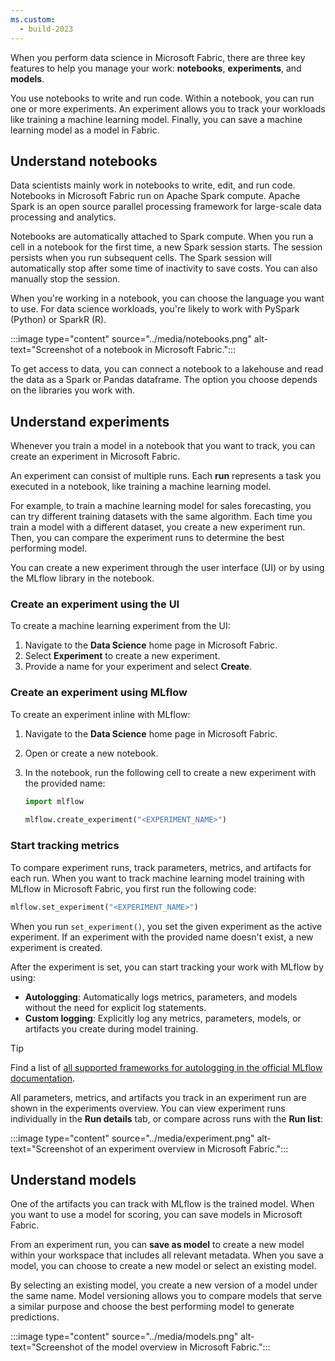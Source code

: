 ```yaml
---
ms.custom:
  - build-2023
---
```

When you perform data science in Microsoft Fabric, there are three key features to help you manage your work: **notebooks**, **experiments**, and **models**. 

You use notebooks to write and run code. Within a notebook, you can run one or more experiments. An experiment allows you to track your workloads like training a machine learning model. Finally, you can save a machine learning model as a model in Fabric.

## Understand notebooks

Data scientists mainly work in notebooks to write, edit, and run code. Notebooks in Microsoft Fabric run on Apache Spark compute. Apache Spark is an open source parallel processing framework for large-scale data processing and analytics. 

Notebooks are automatically attached to Spark compute. When you run a cell in a notebook for the first time, a new Spark session starts. The session persists when you run subsequent cells. The Spark session will automatically stop after some time of inactivity to save costs. You can also manually stop the session. 

When you're working in a notebook, you can choose the language you want to use. For data science workloads, you're likely to work with PySpark (Python) or SparkR (R). 

:::image type="content" source="../media/notebooks.png" alt-text="Screenshot of a notebook in Microsoft Fabric.":::

To get access to data, you can connect a notebook to a lakehouse and read the data as a Spark or Pandas dataframe. The option you choose depends on the libraries you work with.

## Understand experiments

Whenever you train a model in a notebook that you want to track, you can create an experiment in Microsoft Fabric.

An experiment can consist of multiple runs. Each **run** represents a task you executed in a notebook, like training a machine learning model. 

For example, to train a machine learning model for sales forecasting, you can try different training datasets with the same algorithm. Each time you train a model with a different dataset, you create a new experiment run. Then, you can compare the experiment runs to determine the best performing model.

You can create a new experiment through the user interface (UI) or by using the MLflow library in the notebook.

### Create an experiment using the UI

To create a machine learning experiment from the UI:

1. Navigate to the **Data Science** home page in Microsoft Fabric.
1. Select **Experiment** to create a new experiment.
1. Provide a name for your experiment and select **Create**.

### Create an experiment using MLflow

To create an experiment inline with MLflow:

1. Navigate to the **Data Science** home page in Microsoft Fabric. 
1. Open or create a new notebook. 
1. In the notebook, run the following cell to create a new experiment with the provided name:

    ```python
    import mlflow
     
    mlflow.create_experiment("<EXPERIMENT_NAME>")
    ```

### Start tracking metrics

To compare experiment runs, track parameters, metrics, and artifacts for each run. When you want to track machine learning model training with MLflow in Microsoft Fabric, you first run the following code:

```python
mlflow.set_experiment("<EXPERIMENT_NAME>")
```

When you run `set_experiment()`, you set the given experiment as the active experiment. If an experiment with the provided name doesn't exist, a new experiment is created. 

After the experiment is set, you can start tracking your work with MLflow by using: 

- **Autologging**: Automatically logs metrics, parameters, and models without the need for explicit log statements.
- **Custom logging**: Explicitly log any metrics, parameters, models, or artifacts you create during model training.

> [!Tip]
> Find a list of [all supported frameworks for autologging in the official MLflow documentation](https://mlflow.org/docs/latest/tracking.html#automatic-logging?azure-portal=true).

All parameters, metrics, and artifacts you track in an experiment run are shown in the experiments overview. You can view experiment runs individually in the **Run details** tab, or compare across runs with the **Run list**:

:::image type="content" source="../media/experiment.png" alt-text="Screenshot of an experiment overview in Microsoft Fabric.":::

## Understand models

One of the artifacts you can track with MLflow is the trained model. When you want to use a model for scoring, you can save models in Microsoft Fabric. 

From an experiment run, you can **save as model** to create a new model within your workspace that includes all relevant metadata. When you save a model, you can choose to create a new model or select an existing model. 

By selecting an existing model, you create a new version of a model under the same name. Model versioning allows you to compare models that serve a similar purpose and choose the best performing model to generate predictions.

:::image type="content" source="../media/models.png" alt-text="Screenshot of the model overview in Microsoft Fabric.":::

